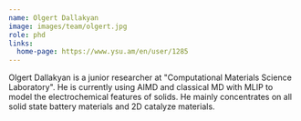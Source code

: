 ```yaml
---
name: Olgert Dallakyan
image: images/team/olgert.jpg
role: phd
links:
  home-page: https://www.ysu.am/en/user/1285
---
```


Olgert Dallakyan is a junior researcher at &quot;Computational Materials Science Laboratory&quot;.
He is currently using AIMD and classical MD with MLIP to model the electrochemical
features of solids. He mainly concentrates on all solid state battery materials and 2D
catalyze materials.





